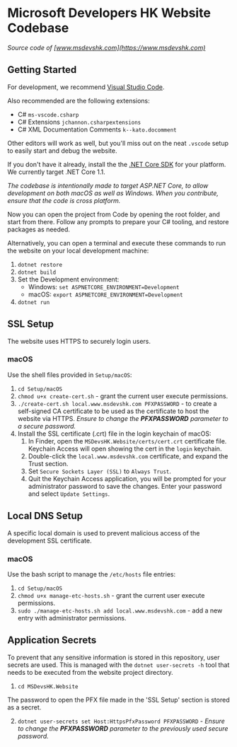 Microsoft Developers HK Website Codebase
========================================

*Source code of [www.msdevshk.com](https://www.msdevshk.com)*

Getting Started
---------------

For development, we recommend [Visual Studio Code](https://code.visualstudio.com).

Also recommended are the following extensions:
 - C# `ms-vscode.csharp`
 - C# Extensions `jchannon.csharpextensions`
 - C# XML Documentation Comments `k--kato.docomment`

Other editors will work as well, but you'll miss out on the neat `.vscode` setup to easily start and debug the website.

If you don't have it already, install the the [.NET Core SDK](https://www.microsoft.com/net/download/core) for your
platform. We currently target .NET Core 1.1.

*The codebase is intentionally made to target ASP.NET Core, to allow development on both macOS as well as Windows. When
you contribute, ensure that the code is cross platform.*

Now you can open the project from Code by opening the root folder, and start from there.
Follow any prompts to prepare your C# tooling, and restore packages as needed.

Alternatively, you can open a terminal and execute these commands to run the website on your local development machine:

1. `dotnet restore`
2. `dotnet build`
3. Set the Development environment:
    - Windows: `set ASPNETCORE_ENVIRONMENT=Development`
    - macOS: `export ASPNETCORE_ENVIRONMENT=Development`
4. `dotnet run`

## SSL Setup

The website uses HTTPS to securely login users.

### macOS

Use the shell files provided in `Setup/macOS`:

1. `cd Setup/macOS`
1. `chmod u+x create-cert.sh` - grant the current user execute permissions.
2. `./create-cert.sh local.www.msdevshk.com PFXPASSWORD` - to create a self-signed CA certificate to be used as the
   certificate to host the website via HTTPS. *Ensure to change the __PFXPASSWORD__ parameter to a secure password.*
3. Install the SSL certificate (.crt) file in the login keychain of macOS:
    1. In Finder, open the `MSDevsHK.Website/certs/cert.crt` certificate file. Keychain Access will open showing the
       cert in the `login` keychain.
    2. Double-click the `local.www.msdevshk.com` certificate, and expand the Trust section.
    3. Set `Secure Sockets Layer (SSL)` to `Always Trust`.
    4. Quit the Keychain Access application, you will be prompted for your administrator password to save the changes.
       Enter your password and select `Update Settings`.

## Local DNS Setup

A specific local domain is used to prevent malicious access of the development SSL certificate.

### macOS

Use the bash script to manage the `/etc/hosts` file entries:

1. `cd Setup/macOS`
2. `chmod u+x manage-etc-hosts.sh` - grant the current user execute permissions.
3. `sudo ./manage-etc-hosts.sh add local.www.msdevshk.com` - add a new entry with administrator permissions.

## Application Secrets

To prevent that any sensitive information is stored in this repository, user secrets are used.
This is managed with the `dotnet user-secrets -h` tool that needs to be executed from the website project directory.

1. `cd MSDevsHK.Website`

The password to open the PFX file made in the 'SSL Setup' section is stored as a secret.

2. `dotnet user-secrets set Host:HttpsPfxPassword PFXPASSWORD` - *Ensure to change the __PFXPASSWORD__ parameter to the
    previously used secure password.*